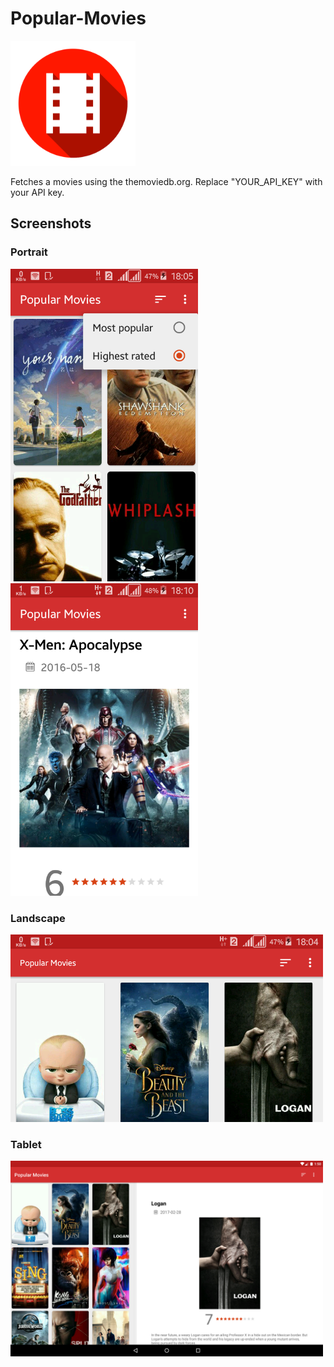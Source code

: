 # Popular-Movies

<img src="https://github.com/wilburt/Popular-Movies/blob/master/app/src/main/ic_launcher-web.png" width="200px" height="200px"/>

Fetches a movies using the themoviedb.org.
Replace "YOUR_API_KEY" with your API key.

<h2>Screenshots</h2>

<h3>Portrait</h3>

<img src="https://github.com/wilburt/Popular-Movies/blob/master/screenshots/screenshot2.png" width="300px" height="auto"/>

<img src="https://github.com/wilburt/Popular-Movies/blob/master/screenshots/screenshot3.png" width="300px" height="auto"/>


<h3>Landscape</h3>

<img src="https://github.com/wilburt/Popular-Movies/blob/master/screenshots/screenshot1.png" width="auto" height="300"/>


<h3>Tablet</h3>

<img src="https://github.com/wilburt/Popular-Movies/blob/master/screenshots/screenshot4.png" width="500px" height="auto"/>
